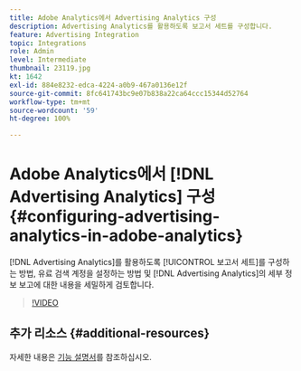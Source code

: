 ```yaml
---
title: Adobe Analytics에서 Advertising Analytics 구성
description: Advertising Analytics를 활용하도록 보고서 세트를 구성합니다.
feature: Advertising Integration
topic: Integrations
role: Admin
level: Intermediate
thumbnail: 23119.jpg
kt: 1642
exl-id: 884e8232-edca-4224-a0b9-467a0136e12f
source-git-commit: 8fc641743bc9e07b838a22ca64ccc15344d52764
workflow-type: tm+mt
source-wordcount: '59'
ht-degree: 100%

---
```


# Adobe Analytics에서 [!DNL Advertising Analytics] 구성 {#configuring-advertising-analytics-in-adobe-analytics}

[!DNL Advertising Analytics]를 활용하도록 [!UICONTROL 보고서 세트]를 구성하는 방법, 유료 검색 계정을 설정하는 방법 및 [!DNL Advertising Analytics]의 세부 정보 보고에 대한 내용을 세밀하게 검토합니다.

>[!VIDEO](https://video.tv.adobe.com/v/23119/?quality=12&learn=on)

## 추가 리소스 {#additional-resources}

자세한 내용은 [기능 설명서](https://experienceleague.adobe.com/docs/analytics/integration/advertising-analytics/overview.html)를 참조하십시오.
